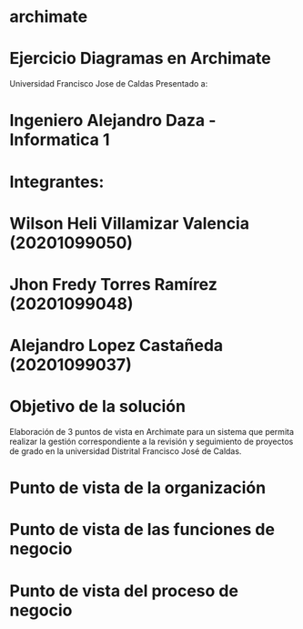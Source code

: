 # archimate


# Ejercicio Diagramas en Archimate
Universidad Francisco Jose de Caldas
Presentado a:
# Ingeniero Alejandro Daza - Informatica 1

# Integrantes:
# Wilson Heli Villamizar Valencia (20201099050)
# Jhon Fredy Torres Ramírez (20201099048)
# Alejandro Lopez Castañeda (20201099037)


# Objetivo de la solución
Elaboración de 3 puntos de vista en Archimate para un sistema que permita realizar la gestión correspondiente a la revisión y seguimiento de proyectos de grado en la universidad Distrital Francisco José de Caldas.

# Punto de vista de la organización
# Punto de vista de las funciones de negocio
# Punto de vista del proceso de negocio
